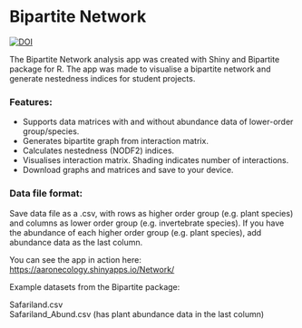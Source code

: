 # Bipartite Network  
[![DOI](https://zenodo.org/badge/DOI/10.5281/zenodo.1205201.svg)](https://doi.org/10.5281/zenodo.1205201)

The Bipartite Network analysis app was created with Shiny and Bipartite package for R. The app was made to visualise a bipartite network  and generate nestedness indices for student projects.

### Features:
- Supports data matrices with and without abundance data of lower-order group/species.
- Generates bipartite graph from interaction matrix.
- Calculates nestedness (NODF2) indices.
- Visualises interaction matrix. Shading indicates number of interactions.
- Download graphs and matrices and save to your device.

### Data file format:

Save data file as a .csv, with rows as higher order group (e.g. plant species) and columns as lower order group (e.g. invertebrate species). If you have the abundance of each higher order group (e.g. plant species), add abundance data as the last column.

You can see the app in action here: https://aaronecology.shinyapps.io/Network/  
  
Example datasets from the Bipartite package:

Safariland.csv  
Safariland_Abund.csv (has plant abundance data in the last column)  
